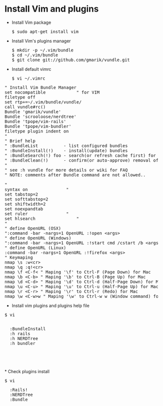 # Install Vim and plugins
* Install Vim package
  <pre>
  $ sudo apt-get install vim
  </pre>
* Install Vim's plugins manager
  <pre>
  $ mkdir -p ~/.vim/bundle
  $ cd ~/.vim/bundle
  $ git clone git://github.com/gmarik/vundle.git
  </pre>
* Install default vimrc
  <pre>
  $ vi ~/.vimrc
<pre>
" Install Vim Bundle Manager
set nocompatible			" for VIM
filetype off
set rtp+=~/.vim/bundle/vundle/
call vundle#rc()
Bundle 'gmarik/vundle'
Bundle 'scrooloose/nerdtree'
Bundle 'tpope/vim-rails'
Bundle 'tpope/vim-bundler'
filetype plugin indent on
" 
" Brief help
" :BundleList          - list configured bundles
" :BundleInstall(!)    - install(update) bundles
" :BundleSearch(!) foo - search(or refresh cache first) for foo
" :BundleClean(!)      - confirm(or auto-approve) removal of unused bundles
" 
" see :h vundle for more details or wiki for FAQ
" NOTE: comments after Bundle command are not allowed..

"
syntax on				"
set tabstop=2
set softtabstop=2
set shiftwidth=2
set noexpandtab
set ruler				"
set hlsearch				"
"
" define OpenURL (OSX)
":command -bar -nargs=1 OpenURL :!open &ltargs&gt  
" define OpenURL (Windows)
":command -bar -nargs=1 OpenURL :!start cmd /cstart /b &ltargs&gt
" define OpenURL (Linux)
:command -bar -nargs=1 OpenURL :!firefox &ltargs&gt
" Keymaping
nmap \s :w&ltcr&gt 
nmap \q :q!&ltcr&gt 
nmap \f &ltC-f&lt " Maping '\f' to Ctrl-F (Page Down) for Mac
nmap \b &ltC-b&gt " Maping '\b' to Ctrl-B (Page Up) for Mac
nmap \d &ltC-d&gt " Maping '\d' to Ctrl-d (Half-Page Down) for Mac
nmap \u &ltC-u&gt " Maping '\u' to Ctrl-u (Half-Page Up) for Mac
nmap \r &ltC-r&gt " Maping '\r' to Ctrl-r (Redo) for Mac
nmap \w &ltC-w>w " Maping '\w' to Ctrl-w w (Window command) for Mac
</pre>
</pre>

* Install vim plugins and plugins help file
<pre>
$ vi
  <pre>
  :BundleInstall
  :h rails
  :h NERDTree
  :h bundler
  </pre>
</pre>
* Check plugins install
<pre>
$ vi
<pre>
  :Rails!
  :NERDTree
  :Bundle
</pre>
</pre>


